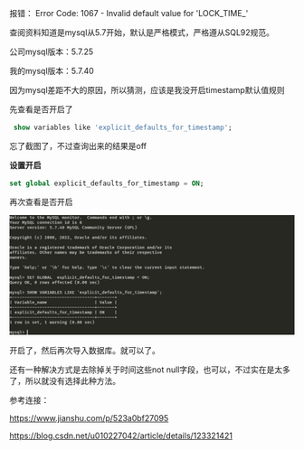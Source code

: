 报错：
		Error Code: 1067 - Invalid default value for 'LOCK_TIME_'

查阅资料知道是mysql从5.7开始，默认是严格模式，严格遵从SQL92规范。

公司mysql版本：5.7.25

我的mysql版本：5.7.40

因为mysql差距不大的原因，所以猜测，应该是我没开启timestamp默认值规则

先查看是否开启了

```dart
 show variables like 'explicit_defaults_for_timestamp'; 
```

忘了截图了，不过查询出来的结果是off

**设置开启**

```sql
set global explicit_defaults_for_timestamp = ON;
```

再次查看是否开启

![Snipaste_2023-04-24_13-49-42](./assets/Error%20Code%201067%20-%20Invalid%20default%20value%20for/Snipaste_2023-04-24_13-49-42.jpg)

开启了，然后再次导入数据库。就可以了。

还有一种解决方式是去除掉关于时间这些not null字段，也可以，不过实在是太多了，所以就没有选择此种方法。

参考连接：

https://www.jianshu.com/p/523a0bf27095

https://blog.csdn.net/u010227042/article/details/123321421